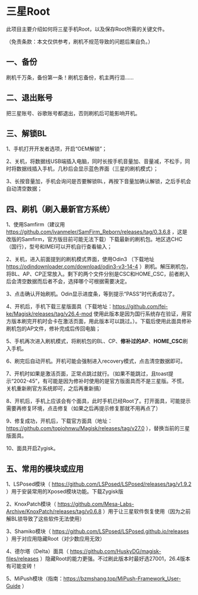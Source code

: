 # 三星Root

此项目主要介绍如何将三星手机Root，以及保存Root所需的关键文件。

（免责条款：本文仅供参考，刷机不规范导致的问题后果自负。）

## 一、备份

刷机千万条，备份第一条！刷机忘备份，机主两行泪……

## 二、退出账号

把三星账号、谷歌账号都退出，否则刷机后可能影响开机。

## 三、解锁BL

1、手机打开开发者选项，开启“OEM解锁”；

2、关机，将数据线USB端插入电脑，同时长按手机音量加、音量减，不松手，同时将数据线插入手机，几秒后会显示蓝色界面（三星的刷机模式）；

3、长按音量加，手机会询问是否要解锁BL，再按下音量加确认解锁，之后手机会自动清空数据；

## 四、刷机（刷入最新官方系统）

1、使用Samfirm（建议用 https://github.com/ivanmeler/SamFirm_Reborn/releases/tag/0.3.6.8 ，这是改版的Samfirm，官方版目前可能无法下载）下载最新的刷机包。地区选CHC（国行），型号和IMEI可以开机自行查看输入；

2、关机，进入前面提到的刷机模式界面，使用Odin3 （下载地址 https://odindownloader.com/download/odin3-v3-14-4 ）刷机。解压刷机包，将BL、AP、CP正常放入。剩下的两个文件分别是CSC和HOME_CSC，前者刷入后会清空数据而后者不会，选择哪个可根据需要决定。

3、点击确认开始刷机。Odin显示进度条，等到提示“PASS”时代表成功了。

4、开机后，手机下载三星版面具（下载地址：https://github.com/fei-ke/Magisk/releases/tag/v26.4-mod 使用此版本是因为国行系统存在验证，用官方版本刷完开机时会卡在激活页面，用此版本可以跳过。）。下载后使用此面具修补刷机包的AP文件，修补完成后传回电脑；

5、手机再次进入刷机模式，将刷机包的BL、CP、**修补过的AP**、**HOME_CSC**刷入手机。

6、刷完后自动开机。开机可能会强制进入recovery模式，点击清空数据即可。

7、开机时如果是激活页面，正常点跳过就行。（如果不能跳过，且toast提示“2002-45”，有可能是因为修补时使用的是官方版面具而不是三星版。不慌，关机重新刷官方系统即可，之后再重新搞）

8、开机后，手机上应该会有个面具，此时手机已经Root了。打开面具，可能提示需要再修复环境，点击修复（如果之后再提示修复那就不用再点了）

9、修复成功，开机后，下载官方面具（地址： https://github.com/topjohnwu/Magisk/releases/tag/v27.0 ），替换当前的三星版面具。

10、面具开启Zygisk。

## 五、常用的模块或应用

1、LSPosed模块（ https://github.com/LSPosed/LSPosed/releases/tag/v1.9.2 ）用于安装常用的Xposed模块功能。下载Zygisk版

2、KnoxPatch模块（ https://github.com/Mesa-Labs-Archive/KnoxPatch/releases/tag/v0.6.8 ）用于让三星软件恢复使用（因为之前解BL锁导致了这些软件无法使用）

3、Shamiko模块（ https://github.com/LSPosed/LSPosed.github.io/releases ）用于对应用隐藏Root（对少数应用无效）

4、德尔塔（Delta）面具（ https://github.com/HuskyDG/magisk-files/releases ）隐藏Root的能力更强。不过刷此版本时最好选27001，26.4版本有可能变砖！

5、MiPush模块（指南：https://bzmshang.top/MiPush-Framework_User-Guide ）